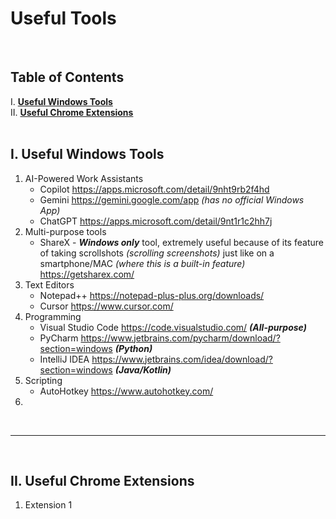 # **Useful Tools**

<br>

## Table of Contents
I. [**Useful Windows Tools**](https://github.com/RomulusMirauta/Useful_Tools/new/main#i-useful-windows-tools)<br>
II. [**Useful Chrome Extensions**](https://github.com/RomulusMirauta/Useful_Tools/new/main#ii-useful-chrome-extensions)<br><br>

## I. Useful Windows Tools

1. AI-Powered Work Assistants
   - Copilot https://apps.microsoft.com/detail/9nht9rb2f4hd
   - Gemini https://gemini.google.com/app *(has no official Windows App)*
   - ChatGPT https://apps.microsoft.com/detail/9nt1r1c2hh7j
3. Multi-purpose tools
   - ShareX - ***Windows only*** tool, extremely useful because of its feature of taking scrollshots *(scrolling screenshots)* just like on a smartphone/MAC *(where this is a built-in feature)* https://getsharex.com/
5. Text Editors
   - Notepad++ https://notepad-plus-plus.org/downloads/
   - Cursor https://www.cursor.com/
6. Programming
   - Visual Studio Code https://code.visualstudio.com/ ***(All-purpose)***
   - PyCharm https://www.jetbrains.com/pycharm/download/?section=windows ***(Python)***
   - IntelliJ IDEA https://www.jetbrains.com/idea/download/?section=windows ***(Java/Kotlin)***
8. Scripting
   - AutoHotkey https://www.autohotkey.com/
9. 

<br><hr><br>

## II. Useful Chrome Extensions

1. Extension 1
